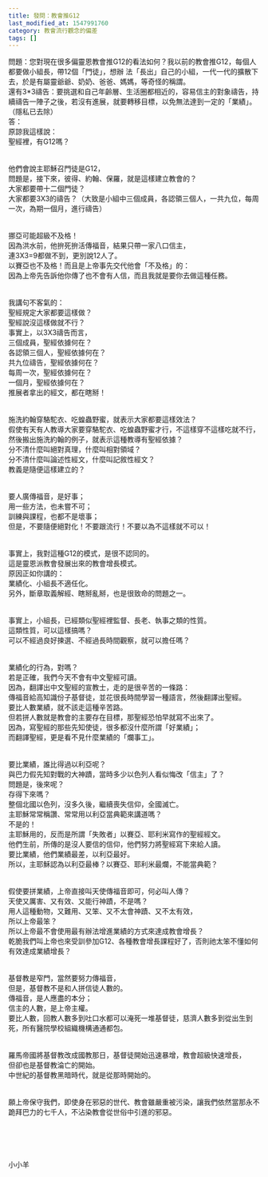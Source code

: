 ```yaml
---
title: 發問：教會推G12
last_modified_at: 1547991760
category: 教會流行觀念的偏差
tags: []
---
```


<p>問題：您對現在很多偏靈恩教會推G12的看法如何？我以前的教會推G12，每個人都要做小組長，帶12個「門徒」，想辦 法「長出」自己的小組，一代一代的擴散下去，於是有屬靈爺爺、奶奶、爸爸、媽媽，等奇怪的稱謂。<br/>還有3*3禱告：要挑選和自己年齡層、生活圈都相近的，容易信主的對象禱告，持續禱告一陣子之後，若沒有進展，就要轉移目標，以免無法達到一定的「業績」。<br/>（隱私已去除）<br/><!--more-->答：<br/>原諒我這樣說：<br/>聖經裡，有G12嗎？<br/><br/><br/>他們會說主耶穌召門徒是G12，<br/>問題是，接下來，彼得、約翰、保羅，就是這樣建立教會的？<br/>大家都要帶十二個門徒？<br/>大家都要3X3的禱告？（大致是小組中三個成員，各認領三個人，一共九位，每周一次，為期一個月，進行禱告）<br/><br/><br/>挪亞可能超級不及格！<br/>因為洪水前，他拚死拚活傳福音，結果只帶一家八口信主，<br/>連3X3=9都做不到，更別說12人了。<br/>以賽亞也不及格！而且是上帝事先交代他會「不及格」的：<br/>因為上帝先告訴他你傳了也不會有人信，而且我就是要你去做這種任務。<br/><br/><br/>我講句不客氣的：<br/>聖經規定大家都要這樣做？<br/>聖經說沒這樣做就不行？<br/>事實上，以3X3禱告而言，<br/>三個成員，聖經依據何在？<br/>各認領三個人，聖經依據何在？<br/>共九位禱告，聖經依據何在？<br/>每周一次，聖經依據何在？<br/>一個月，聖經依據何在？<br/>推展者拿出的經文，都在瞎掰！<br/><br/><br/>施洗約翰穿駱駝衣、吃蝗蟲野蜜，就表示大家都要這樣效法？<br/>假使有天有人教導大家要穿駱駝衣、吃蝗蟲野蜜才行，不這樣穿不這樣吃就不行，然後搬出施洗約翰的例子，就表示這種教導有聖經依據？<br/>分不清什麼叫絕對真理，什麼叫相對領域？<br/>分不清什麼叫論述性經文，什麼叫記敘性經文？<br/>教義是隨便這樣建立的？<br/> <br/><br/>要人廣傳福音，是好事；<br/>用一些方法，也未嘗不可；<br/>訓練與課程，也都不是壞事；<br/>但是，不要隨便絕對化！不要跟流行！不要以為不這樣就不可以！<br/> <br/><br/>事實上，我對這種G12的模式，是很不認同的。<br/>這是靈恩派教會發展出來的教會增長模式。<br/>原因正如你講的：<br/>業績化、小組長不適任化。<br/>另外，斷章取義解經、瞎掰亂掰，也是很致命的問題之一。<br/> <br/><br/>事實上，小組長，已經類似聖經裡監督、長老、執事之類的性質。<br/>這類性質，可以這樣搞嗎？<br/>可以不經過良好揀選、不經過長時間觀察，就可以擔任嗎？<br/> <br/><br/>業績化的行為，對嗎？<br/>若是正確，我們今天不會有中文聖經可讀。<br/>因為，翻譯出中文聖經的宣教士，走的是很辛苦的一條路：<br/>傳福音給高知識份子基督徒，並花很長時間學習一種語言，然後翻譯出聖經。<br/>要比人數業績，就不該走這種辛苦路。<br/>但若拼人數就是教會的主要存在目標，那聖經恐怕早就寫不出來了。<br/>因為，寫聖經的那些先知使徒，很多都沒什麼所謂「好業績」；<br/>而翻譯聖經，更是看不見什麼業績的「爛事工」。<br/><br/><br/>要比業績，誰比得過以利亞呢？<br/>與巴力假先知對戰的大神蹟，當時多少以色列人看似悔改「信主」了？<br/>問題是，後來呢？<br/>存得下來嗎？<br/>整個北國以色列，沒多久後，繼續喪失信仰，全國滅亡。<br/>主耶穌常常稱讚、常常用以利亞當典範來講道嗎？<br/>不是的！<br/>主耶穌用的，反而是所謂「失敗者」以賽亞、耶利米寫作的聖經經文。<br/>他們生前，所傳的是沒人要信的信仰，他們努力將聖經寫下來給人讀。<br/>要比業績，他們業績最差，以利亞最好。<br/>所以，主耶穌認為以利亞最棒？以賽亞、耶利米最爛，不能當典範？<br/> <br/><br/>假使要拼業績，上帝直接叫天使傳福音即可，何必叫人傳？<br/>天使又厲害、又有效、又能行神蹟，不是嗎？<br/>用人這種動物，又難用、又笨、又不太會神蹟、又不太有效，<br/>所以上帝最笨？<br/>所以上帝最不會使用最有辦法增進業績的方式來達成教會增長？<br/>乾脆我們叫上帝也來受訓參加G12、各種教會增長課程好了，否則祂太笨不懂如何有效達成業績增長？<br/> <br/><br/>基督教是窄門，當然要努力傳福音，<br/>但是，基督教不是和人拼信徒人數的。<br/>傳福音，是人應盡的本分；<br/>信主的人數，是上帝主權。<br/>要比人數，回教人數多到吐口水都可以淹死一堆基督徒，慈濟人數多到從出生到死，所有醫院學校組織機構通通都包。<br/> <br/><br/>羅馬帝國將基督教改成國教那日，基督徒開始迅速暴增，教會超級快速增長，<br/>但卻也是基督教淪亡的開始。<br/>中世紀的基督教黑暗時代，就是從那時開始的。<br/> <br/><br/>願上帝保守我們，即使身在邪惡的世代、教會雖嚴重被污染，讓我們依然當那永不跪拜巴力的七千人，不沾染教會從世俗中引進的邪惡。<br/> <br/><br/><br/><br/><br/>小小羊<br/><br/><br/><br/><br/><br/><br/>
</p>